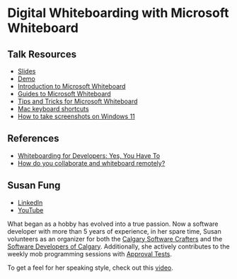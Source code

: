 # Digital Whiteboarding with Microsoft Whiteboard

## Talk Resources
* [Slides](https://www.canva.com/design/DAGOyqvNtO8/zuqu2C8MTZ0MR00n4jTYdQ/edit?utm_content=DAGOyqvNtO8&utm_campaign=designshare&utm_medium=link2&utm_source=sharebutton)
* [Demo](https://youtu.be/huKG7ScE8Dc)
* [Introduction to Microsoft Whiteboard](https://learn.microsoft.com/en-us/microsoft-365/whiteboard/?view=o365-worldwide)
* [Guides to Microsoft Whiteboard](https://support.microsoft.com/en-us/office/guides-to-microsoft-whiteboard-760de443-a178-4be7-bfe1-b3ffb29f7b48)
* [Tips and Tricks for Microsoft Whiteboard](https://support.microsoft.com/en-us/office/tips-and-tricks-for-microsoft-whiteboard-eba14325-51f2-41d1-8cec-ff8cb56d31b1)
* [Mac keyboard shortcuts](https://support.apple.com/en-us/HT201236)
* [How to take screenshots on Windows 11](https://www.microsoft.com/en-us/windows/learning-center/how-to-screenshot-windows-11)

## References
* [Whiteboarding for Developers: Yes, You Have To](https://developer.okta.com/blog/2020/05/13/whiteboarding-for-developers)
* [How do you collaborate and whiteboard remotely?](https://handbook.gitlab.com/handbook/company/culture/all-remote/collaboration-and-whiteboarding/)

## Susan Fung<!-- include: Susan.md -->

* [LinkedIn](https://www.linkedin.com/in/susan-fung/)
* [YouTube](https://www.youtube.com/@susanfung)

What began as a hobby has evolved into a true passion. Now a software developer with more than 5 years of experience, in her spare time, Susan volunteers as an organizer for both the [Calgary Software Crafters](https://www.meetup.com/Calgary-Software-Crafters/) and the [Software Developers of Calgary](https://www.meetup.com/software-developers-of-calgary/). Additionally, she actively contributes to the weekly mob programming sessions with [Approval Tests](https://github.com/approvals/ApprovalTests.Python/blob/main/docs/Contribute.md).

To get a feel for her speaking style, check out this [video](https://youtu.be/_fciA6YnqOo?si=9ay5gSXbHwuXHlcc).<!-- endInclude -->

